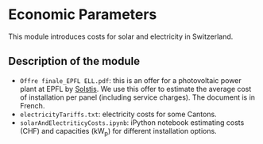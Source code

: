 # Economic Parameters

This module introduces costs for solar and electricity in Switzerland.

## Description of the module

- `Offre finale_EPFL ELL.pdf`: this is an offer for a photovoltaic power plant at EPFL by [Solstis](http://www.solstis.ch/en/). 
We use this offer to estimate the average cost of installation per panel (including service charges). The document is in French.
- `electricityTariffs.txt`: electricity costs for some Cantons.
- `solarAndElectriticyCosts.ipynb`: iPython notebook estimating costs (CHF) and capacities (kW<sub>p</sub>) for different installation options.
